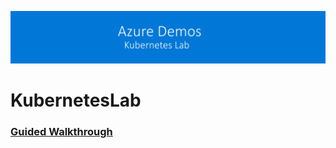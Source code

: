 ![banner](/documentation/walkthroughguide/images/banner-lab.png)

# KubernetesLab



### [Guided Walkthrough](Documentation/readme.md)
